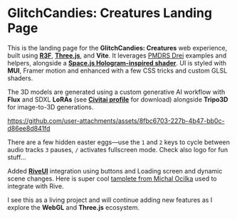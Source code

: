 # GlitchCandies: Creatures Landing Page

This is the landing page for the **GlitchCandies: Creatures** web experience, built using [**R3F**](https://r3f.docs.pmnd.rs/getting-started/introduction), [**Three.js**](https://threejs.org/examples/), and **Vite**. 
It leverages [PMDRS Drei](https://github.com/pmndrs/drei) examples and helpers, alongside a [**Space.js Hologram-inspired shader**](https://alien.js.org/examples/three/shader_hologram.html). 
UI is styled with **MUI**, Framer motion and enhanced with a few CSS tricks and custom GLSL shaders.

The 3D models are generated using a custom generative AI workflow with **Flux** and SDXL **LoRAs** (see [**Civitai profile**](https://civitai.com/user/koshimazaki) for download) alongside **Tripo3D** for image-to-3D generations.

https://github.com/user-attachments/assets/8fbc6703-227b-4b47-bb0c-d86ee8d841fd

There are a few hidden easter eggs—use the `1` and `2` keys to cycle between audio tracks `3` pauses, `/` activates fullscreen mode. Check also logo for fun stuff...

Added [**RiveUI**](https://github.com/rive-app/rive-react) integration using buttons and Loading screen and dynamic scene changes. 
Here is super cool [tamplete from Michal Ocilka](https://rive.app/community/files/12307-23404-astralion-ui/) used to integrate with Rive. 

I see this as a living project and will continue adding new features as I explore the **WebGL** and **Three.js** ecosystem.

